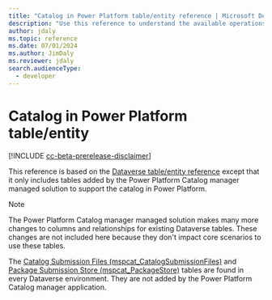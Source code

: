 ```yaml
---
title: "Catalog in Power Platform table/entity reference | Microsoft Docs"
description: "Use this reference to understand the available operations that can be performed for specific tables, the default columns/attributes of each table/entity and the relationships between tables in Catalog in Power Platform"
author: jdaly
ms.topic: reference
ms.date: 07/01/2024
ms.author: JimDaly
ms.reviewer: jdaly
search.audienceType: 
  - developer
---
```

# Catalog in Power Platform  table/entity 

[!INCLUDE [cc-beta-prerelease-disclaimer](../../includes/cc-beta-prerelease-disclaimer.md)]

This reference is based on the [Dataverse table/entity reference](/power-apps/developer/data-platform/reference/about-entity-reference) except that it only includes tables added by the Power Platform Catalog manager managed solution to support the catalog in Power Platform.

> [!NOTE]
> The Power Platform Catalog manager managed solution makes many more changes to columns and relationships for existing Dataverse tables. These changes are not included here because they don't impact core scenarios to use these tables.
>
> The [Catalog Submission Files (mspcat_CatalogSubmissionFiles)](/power-apps/developer/data-platform/reference/entities/mspcat_catalogsubmissionfiles) and [Package Submission Store (mspcat_PackageStore)](/power-apps/developer/data-platform/reference/entities/mspcat_packagestore) tables are found in every Dataverse environment. They are not added by the Power Platform Catalog manager application.

